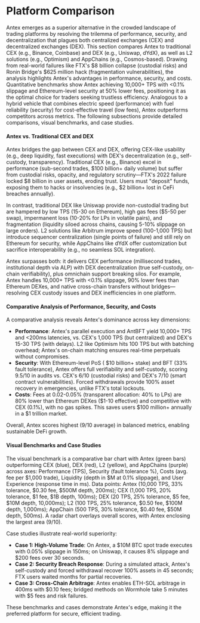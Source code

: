 # Platform Comparison

Antex emerges as a superior alternative in the crowded landscape of trading platforms by resolving the trilemma of performance, security, and decentralization that plagues both centralized exchanges (CEX) and decentralized exchanges (DEX). This section compares Antex to traditional CEX (e.g., Binance, Coinbase) and DEX (e.g., Uniswap, dYdX), as well as L2 solutions (e.g., Optimism) and AppChains (e.g., Cosmos-based). Drawing from real-world failures like FTX's $8 billion collapse (custodial risks) and Ronin Bridge's $625 million hack (fragmentation vulnerabilities), the analysis highlights Antex's advantages in performance, security, and costs. Quantitative benchmarks show Antex achieving 10,000+ TPS with <0.1% slippage and Ethereum-level security at 50% lower fees, positioning it as the optimal choice for traders seeking trustless efficiency. Analogous to a hybrid vehicle that combines electric speed (performance) with fuel reliability (security) for cost-effective travel (low fees), Antex outperforms competitors across metrics. The following subsections provide detailed comparisons, visual benchmarks, and case studies.

#### Antex vs. Traditional CEX and DEX

Antex bridges the gap between CEX and DEX, offering CEX-like usability (e.g., deep liquidity, fast executions) with DEX's decentralization (e.g., self-custody, transparency). Traditional CEX (e.g., Binance) excel in performance (sub-second trades, $100 billion+ daily volume) but suffer from custodial risks, opacity, and regulatory scrutiny—FTX's 2022 failure locked $8 billion in user assets, eroding trust. Users must "deposit" funds, exposing them to hacks or insolvencies (e.g., $2 billion+ lost in CeFi breaches annually).

In contrast, traditional DEX like Uniswap provide non-custodial trading but are hampered by low TPS (15-30 on Ethereum), high gas fees ($5-50 per swap), impermanent loss (10-20% for LPs in volatile pairs), and fragmentation (liquidity siloed across chains, causing 5-10% slippage on large orders). L2 solutions like Arbitrum improve speed (100-1,000 TPS) but introduce sequencer centralization (single points of failure) and still rely on Ethereum for security, while AppChains like dYdX offer customization but sacrifice interoperability (e.g., no seamless SOL integration).

Antex surpasses both: it delivers CEX performance (millisecond trades, institutional depth via ALP) with DEX decentralization (true self-custody, on-chain verifiability), plus omnichain support breaking silos. For example, Antex handles 10,000+ TPS with <0.1% slippage, 90% lower fees than Ethereum DEXes, and native cross-chain transfers without bridges—resolving CEX custody issues and DEX inefficiencies in one platform.

#### Comparative Analysis of Performance, Security, and Costs

A comparative analysis reveals Antex's dominance across key dimensions:

* **Performance**: Antex's parallel execution and AntBFT yield 10,000+ TPS and <200ms latencies, vs. CEX's 1,000 TPS (but centralized) and DEX's 15-30 TPS (with delays). L2 like Optimism hits 100 TPS but with batching overhead; Antex's on-chain matching ensures real-time perpetuals without compromises.
* **Security**: With Ethereum-level PoS ( $10 billion+ stake) and BFT (33% fault tolerance), Antex offers full verifiability and self-custody, scoring 9.5/10 in audits vs. CEX's 6/10 (custodial risks) and DEX's 7/10 (smart contract vulnerabilities). Forced withdrawals provide 100% asset recovery in emergencies, unlike FTX's total lockouts.
* **Costs**: Fees at 0.02-0.05% (transparent allocation: 40% to LPs) are 80% lower than Ethereum DEXes ($1-10 effective) and competitive with CEX (0.1%), with no gas spikes. This saves users $100 million+ annually in a $1 trillion market.

Overall, Antex scores highest (9/10 average) in balanced metrics, enabling sustainable DeFi growth.

#### Visual Benchmarks and Case Studies

The visual benchmark is a comparative bar chart with Antex (green bars) outperforming CEX (blue), DEX (red), L2 (yellow), and AppChains (purple) across axes: Performance (TPS), Security (fault tolerance %), Costs (avg. fee per $1,000 trade), Liquidity (depth in $M at 0.1% slippage), and User Experience (response time in ms). Data points: Antex (10,000 TPS, 33% tolerance, $0.30 fee, $500M depth, 200ms); CEX (1,000 TPS, 20% tolerance, $1 fee, $1B depth, 100ms); DEX (20 TPS, 25% tolerance, $5 fee, $10M depth, 10,000ms); L2 (100 TPS, 25% tolerance, $0.50 fee, $100M depth, 1,000ms); AppChain (500 TPS, 30% tolerance, $0.40 fee, $50M depth, 500ms). A radar chart overlays overall scores, with Antex enclosing the largest area (9/10).

Case studies illustrate real-world superiority:

* **Case 1: High-Volume Trade**: On Antex, a $10M BTC spot trade executes with 0.05% slippage in 150ms; on Uniswap, it causes 8% slippage and $200 fees over 30 seconds.
* **Case 2: Security Breach Response**: During a simulated attack, Antex's self-custody and forced withdrawal recover 100% assets in 45 seconds; FTX users waited months for partial recoveries.
* **Case 3: Cross-Chain Arbitrage**: Antex enables ETH-SOL arbitrage in 400ms with $0.10 fees; bridged methods on Wormhole take 5 minutes with $5 fees and risk failures.

These benchmarks and cases demonstrate Antex's edge, making it the preferred platform for secure, efficient trading.
